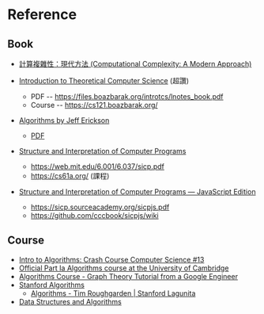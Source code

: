 # Reference

## Book

* [計算複雜性：現代方法 (Computational Complexity: A Modern Approach) ](https://www.tenlong.com.tw/products/9787111518990)

* [Introduction to Theoretical Computer Science](https://introtcs.org/public/) (超讚)
    * PDF -- https://files.boazbarak.org/introtcs/lnotes_book.pdf
    * Course -- https://cs121.boazbarak.org/

* [Algorithms by Jeff Erickson](https://jeffe.cs.illinois.edu/teaching/algorithms/)
    * [PDF](https://jeffe.cs.illinois.edu/teaching/algorithms/book/Algorithms-JeffE.pdf)

* [Structure and Interpretation of Computer Programs](https://en.wikipedia.org/wiki/Structure_and_Interpretation_of_Computer_Programs)
    * https://web.mit.edu/6.001/6.037/sicp.pdf
    * https://cs61a.org/ (課程)
* [Structure and Interpretation of Computer Programs — JavaScript Edition](https://sourceacademy.org/sicpjs/)
    * https://sicp.sourceacademy.org/sicpjs.pdf
    * https://github.com/cccbook/sicpjs/wiki

## Course

* [Intro to Algorithms: Crash Course Computer Science #13](https://www.youtube.com/watch?v=rL8X2mlNHPM)
* [Official Part Ia Algorithms course at the University of Cambridge](https://www.youtube.com/playlist?list=PLbyW0t9gkXg0NtX6IYCwQjxDD8yvcS1pX)
* [Algorithms Course - Graph Theory Tutorial from a Google Engineer](https://www.youtube.com/watch?v=09_LlHjoEiY)
* [Stanford Algorithms](https://www.youtube.com/channel/UCH4s4ek5zqNvct5oy9_jd_g)
    * [Algorithms - Tim Roughgarden | Stanford Lagunita](https://www.youtube.com/playlist?list=PLEAYkSg4uSQ37A6_NrUnTHEKp6EkAxTMa)
* [Data Structures and Algorithms](https://www.youtube.com/playlist?list=PLBZBJbE_rGRV8D7XZ08LK6z-4zPoWzu5H)
